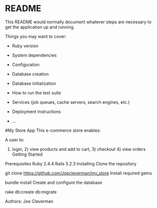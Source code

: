 # README

This README would normally document whatever steps are necessary to get the
application up and running.

Things you may want to cover:

* Ruby version

* System dependencies

* Configuration

* Database creation

* Database initialization

* How to run the test suite

* Services (job queues, cache servers, search engines, etc.)

* Deployment instructions

* ...

#My Store App
This e-commerce store enables:

A user to:
 1) login, 2) view products and add to cart, 3) checkout 4) view orders
Getting Started

Prerequisites
Ruby 2.4.4
Rails 5.2.3
Installing
Clone the repository

git clone https://github.com/Joecleverman/my_store
Install required gems

bundle install
Create and configure the database

rake db:create db:migrate


Authors:
Joe Cleverman